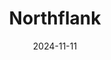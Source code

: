 ---  
layout: startup_page  
title: "Northflank"  
id: "northflank.com"  
permalink: "/northflanknorthflank.com11112024/"  
website: "https://northflank.com/"  
funding_round: "Series A"  
funding_amount: "$22.3M"  
investors: "Bain Capital Ventures (BCV), Vertex Ventures US, Kindred Ventures, Tapestry VC, Pebblebed, Uncorrelated Ventures"  
about: "Northflank provides a self-service production workload platform that enables developers to build, deploy, and scale applications, databases, and jobs on any cloud. It simplifies infrastructure complexity, offering a better alternative to inflexible third-party platforms or resource-intensive internal solutions. The platform improves developer experience and streamlines the process of shipping code to the cloud."  
markets: "Cloud Computing, DevOps, Software Development, Cloud Management, Web Development"  
hq: "London, England, United Kingdom"  
founded_year: "2019"  
linkedin: "https://www.linkedin.com/company/northflank"  
twitter: "https://twitter.com/northflank"  
instagram: ""  
facebook: "https://www.facebook.com/northflank"  
crunchbase: "https://www.crunchbase.com/organization/northflank"  
pitchbook: "https://pitchbook.com/profiles/company/277372-72"  

date_display: "11-Nov-2024"  
date: "2024-11-11"

# SEO Optimization  
meta_title: "Northflank - Series A Funding ($22.3M)"  
meta_description: "Northflank, Northflank provides a self-service production workload platform that enables developers to build, deploy, and scale applications, databases, and jobs ..."  
meta_keywords: "Northflank, Cloud Computing, DevOps, Software Development, Cloud Management, Web Development, Series A funding"  
canonical_url: "https://startup.projectstartups.com/northflanknorthflank.com11112024/"  
---